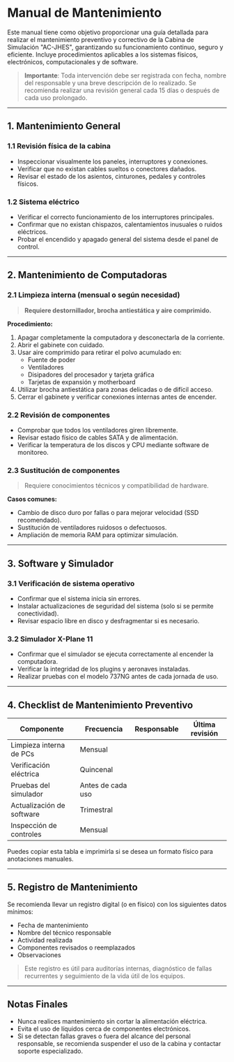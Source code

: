 # Manual de Mantenimiento

Este manual tiene como objetivo proporcionar una guía detallada para realizar el mantenimiento preventivo y correctivo de la Cabina de Simulación "AC-JHES", garantizando su funcionamiento continuo, seguro y eficiente. Incluye procedimientos aplicables a los sistemas físicos, electrónicos, computacionales y de software.

> **Importante**: Toda intervención debe ser registrada con fecha, nombre del responsable y una breve descripción de lo realizado. Se recomienda realizar una revisión general cada 15 días o después de cada uso prolongado.

---

## 1. Mantenimiento General

### 1.1 Revisión física de la cabina
- Inspeccionar visualmente los paneles, interruptores y conexiones.
- Verificar que no existan cables sueltos o conectores dañados.
- Revisar el estado de los asientos, cinturones, pedales y controles físicos.

### 1.2 Sistema eléctrico
- Verificar el correcto funcionamiento de los interruptores principales.
- Confirmar que no existan chispazos, calentamientos inusuales o ruidos eléctricos.
- Probar el encendido y apagado general del sistema desde el panel de control.

---

## 2. Mantenimiento de Computadoras

### 2.1 Limpieza interna (mensual o según necesidad)
> **Requiere destornillador, brocha antiestática y aire comprimido.**

**Procedimiento:**
1. Apagar completamente la computadora y desconectarla de la corriente.
2. Abrir el gabinete con cuidado.
3. Usar aire comprimido para retirar el polvo acumulado en:
   - Fuente de poder
   - Ventiladores
   - Disipadores del procesador y tarjeta gráfica
   - Tarjetas de expansión y motherboard
4. Utilizar brocha antiestática para zonas delicadas o de difícil acceso.
5. Cerrar el gabinete y verificar conexiones internas antes de encender.

### 2.2 Revisión de componentes
- Comprobar que todos los ventiladores giren libremente.
- Revisar estado físico de cables SATA y de alimentación.
- Verificar la temperatura de los discos y CPU mediante software de monitoreo.

### 2.3 Sustitución de componentes
> Requiere conocimientos técnicos y compatibilidad de hardware.

**Casos comunes:**
- Cambio de disco duro por fallas o para mejorar velocidad (SSD recomendado).
- Sustitución de ventiladores ruidosos o defectuosos.
- Ampliación de memoria RAM para optimizar simulación.

---

## 3. Software y Simulador

### 3.1 Verificación de sistema operativo
- Confirmar que el sistema inicia sin errores.
- Instalar actualizaciones de seguridad del sistema (solo si se permite conectividad).
- Revisar espacio libre en disco y desfragmentar si es necesario.

### 3.2 Simulador X-Plane 11
- Confirmar que el simulador se ejecuta correctamente al encender la computadora.
- Verificar la integridad de los plugins y aeronaves instaladas.
- Realizar pruebas con el modelo 737NG antes de cada jornada de uso.

---

## 4. Checklist de Mantenimiento Preventivo

| Componente                  | Frecuencia       | Responsable     | Última revisión |
|----------------------------|------------------|------------------|------------------|
| Limpieza interna de PCs    | Mensual          |                  |                  |
| Verificación eléctrica     | Quincenal        |                  |                  |
| Pruebas del simulador      | Antes de cada uso|                  |                  |
| Actualización de software  | Trimestral       |                  |                  |
| Inspección de controles    | Mensual          |                  |                  |

Puedes copiar esta tabla e imprimirla si se desea un formato físico para anotaciones manuales.

---

## 5. Registro de Mantenimiento

Se recomienda llevar un registro digital (o en físico) con los siguientes datos mínimos:

- Fecha de mantenimiento
- Nombre del técnico responsable
- Actividad realizada
- Componentes revisados o reemplazados
- Observaciones

> Este registro es útil para auditorías internas, diagnóstico de fallas recurrentes y seguimiento de la vida útil de los equipos.

---

## Notas Finales

- Nunca realices mantenimiento sin cortar la alimentación eléctrica.
- Evita el uso de líquidos cerca de componentes electrónicos.
- Si se detectan fallas graves o fuera del alcance del personal responsable, se recomienda suspender el uso de la cabina y contactar soporte especializado.

